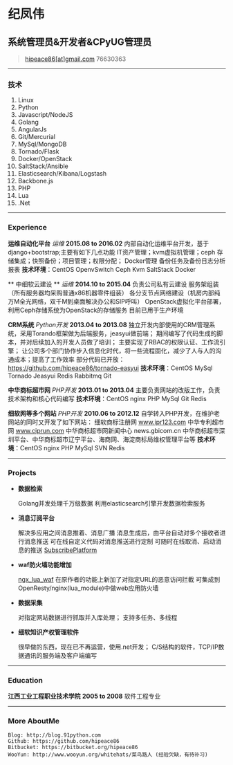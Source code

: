 # 纪凤伟
## 系统管理员&开发者&CPyUG管理员

> [hipeace86[at]gmail.com](mailto:hipeace86@gmail.com)
> 76630363

------

### 技术

1. Linux
1. Python
1. Javascript/NodeJS
1. Golang
1. AngularJs
1. Git/Mercurial
1. MySql/MongoDB
1. Tornado/Flask
1. Docker/OpenStack
1. SaltStack/Ansible
1. Elasticsearch/Kibana/Logstash
1. Backbone.js
1. PHP
1. Lua
1. .Net

------

### Experience



**运维自动化平台**    *运维*    __2015.08 to 2016.02__
    内部自动化运维平台开发，基于django+bootstrap;主要有如下几点功能
    IT资产管理；kvm虚拟机管理；ceph 存储集成；快照备份；项目管理；权限分配； Docker管理
    备份任务及备份日志分析报表
    **技术环境**：CentOS OpenvSwitch Ceph Kvm SaltStack Docker

** 中细软云建设 **    *运维*     __2014.10 to 2015.04__
    负责公司私有云建设
    服务架组装（所有服务器均采购普通x86机器零件组装）
    各分支节点网络建设（机房内部纯万M全光网络，双千M到桌面解决办公和SIP呼叫）
    OpenStack虚拟化平台部署，利用Ceph存储系统为OpenStack的存储服务
    目前已用于生产环境

**CRM系统**    *Python开发*     __2013.04 to 2013.08__
    独立开发内部使用的CRM管理系统，采用Torando框架做为后端服务，jeasyui做前端；
    期间编写了代码生成的脚本，并对后续加入的开发人员做了培训；
    主要实现了RBAC的权限认证、工作流引擎；
    让公司多个部门协作步入信息化时代，将一些流程固化，减少了人与人的沟通成本；提高了工作效率
    部分代码已开放：https://github.com/hipeace86/tornado-easyui
    **技术环境**：CentOS MySql Tornado Jeasyui Redis Rabbitmq Git

**中华商标超市网**    *PHP开发*     __2013.01 to 2013.04__
    主要负责网站的改版工作，负责技术架构和核心代码编写
    **技术环境**：CentOS nginx PHP MySql Git Redis

**细软网等多个网站**    *PHP开发*     __2010.06 to 2012.12__
    自学转入PHP开发，在维护老网站的同时又开发了如下网站：
    细软商标注册网 www.ipr123.com
    中华专利超市网 www.ciprun.com
    中华商标超市网新闻中心 news.gbicom.cn
    中华商标超市深圳平台、中华商标超市辽宁平台、海商网、海淀商标局维权管理平台等
    **技术环境**：CentOS nginx PHP MySql SVN Redis


------

### Projects

* **数据检索**

    Golang并发处理千万级数据
    利用elasticsearch引擎开发数据检索服务

* **消息订阅平台**

    解决多应用之间消息推着、消息广播
    消息生成后，由平台自动对多个接收者进行消息推送
    可在线自定义代码对消息推送进行定制
    可随时在线取消、启动消息的推送
    [SubscribePlatform](https://github.com/hipeace86/SubscribePlatform)

* **waf防火墙功能增加**

    [ngx_lua_waf](https://github.com/hipeace86/ngx_lua_waf)
	在原作者的功能上新加了对指定URL的恶意访问拦截
    可集成到OpenResty/nginx(lua_module)中做web应用防火墙

* **数据采集**

    对指定网站数据进行抓取并入库处理；
    支持多任务、多线程

* **细软知识产权管理软件**

    很早做的东西，现在已不再运营，使用.net开发；
    C/S结构的软件，TCP/IP数据通讯的服务端及客户端编写

------

### Education

**江西工业工程职业技术学院** __2005 to 2008__
	软件工程专业

-------


### More AboutMe

    Blog: http://blog.91python.com
    Github: https://github.com/hipeace86
    Bitbucket: https://bitbucket.org/hipeace86
    WooYun: http://www.wooyun.org/whitehats/菜鸟路人 (经验欠缺，有待补习)

